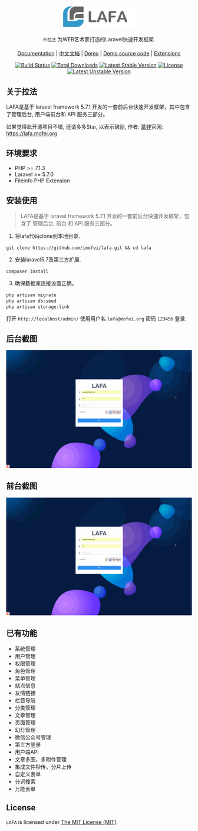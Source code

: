 <p align="center">
<a href="https://lafa.mofei.org/">
<img src="./public/images/logo-black.png" alt="lafa" width="200px">
</a>

<p align="center">⛵<code>拉法</code> 为WEB艺术家打造的Laravel快速开发框架. </p>

<p align="center">
<a href="https://lafa.mofei.org/docs">Documentation</a> |
<a href="https://lafa.mofei.org/docs/zh">中文文档</a> |
<a href="https://demo.lafa.mofei.org">Demo</a> |
<a href="https://github.com/z-song/demo.lafa.mofei.org">Demo source code</a> |
<a href="#extensions">Extensions</a>
</p>
</p>

<p align="center">
<a href="https://travis-ci.org/laravel/framework"><img src="https://travis-ci.org/laravel/framework.svg" alt="Build Status"></a>
<a href="https://packagist.org/packages/laravel/framework"><img src="https://poser.pugx.org/laravel/framework/d/total.svg" alt="Total Downloads"></a>
<a href="https://packagist.org/packages/laravel/framework"><img src="https://poser.pugx.org/laravel/framework/v/stable.svg" alt="Latest Stable Version"></a>
<a href="https://packagist.org/packages/laravel/framework"><img src="https://poser.pugx.org/laravel/framework/v/unstable.svg" alt="License"></a>
<a href="https://packagist.org/packages/laravel/framework"><img src="https://poser.pugx.org/laravel/framework/license.svg" alt="Latest Unstable Version"></a>
</p>

## 关于拉法
LAFA是基于 laravel framework 5.7.1 开发的一套前后台快速开发框架，其中包含了管理后台, 用户端前台和 API 服务三部分。
<p align="left">如果觉得此开源项目不错, 还请多多Star, 以表示鼓励, 作者: 
<a href="https://github.com/imofei" target="_blank">莫非</a>官网: 
<a href="https://lafa.mofei.org" target="_blank">https://lafa.mofei.org</a>
</p>

## 环境要求
 - PHP >= 7.1.3
 - Laravel >= 5.7.0
 - Fileinfo PHP Extension

## 安装使用

> LAFA是基于 laravel framework 5.7.1 开发的一套前后台快速开发框架，包含了 管理后台, 前台 和 API 服务三部分。

1. 将lafa代码clone到本地目录.

```
git clone https://github.com/imofei/lafa.git && cd lafa
```

2. 安装laravel5.7及第三方扩展.

```
composer install
```

3. 确保数据库连接设置正确。

```
php artisan migrate
php artisan db:seed
php artisan storage:link
```

打开 `http://localhost/admin/` 使用用户名 `lafa@mofei.org` 密码 `123456` 登录.
## 后台截图
![lafa](./public/images/lafa-admin.gif)
## 前台截图
![lafa](./public/images/lafa-admin.gif)
## 已有功能
- 系统管理
 - 用户管理
 - 权限管理
 - 角色管理
 - 菜单管理
- 站点信息
- 友情链接
- 栏目导航
- 分类管理
- 文章管理
- 页面管理
- 幻灯管理
- 微信公众号管理
- 第三方登录
- 用户端API
- 文章多图，多附件管理
- 集成文件秒传，分片上传
- 自定义表单
- 分词搜索
- 万能表单

License
------------
`LAFA` is licensed under [The MIT License (MIT)](LICENSE.txt).
